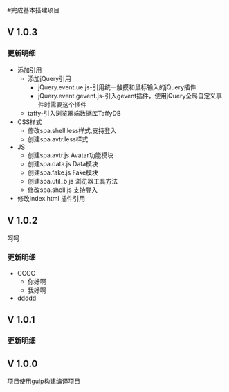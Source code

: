 #完成基本搭建项目

## V 1.0.3

### 更新明细
  * 添加引用
    - 添加jQuery引用
      - jQuery.event.ue.js-引用统一触摸和鼠标输入的jQuery插件
      - jQuery.event.gevent.js-引入gevent插件，使用jQuery全局自定义事件时需要这个插件
    - taffy-引入浏览器端数据库TaffyDB
  * CSS样式
    - 修改spa.shell.less样式,支持登入
    - 创建spa.avtr.less样式
  * JS
    - 创建spa.avtr.js Avatar功能模块
    - 创建spa.data.js Data模块
    - 创建spa.fake.js Fake模块
    - 创建spa.util_b.js 浏览器工具方法
    - 修改spa.shell.js 支持登入
  * 修改index.html 插件引用

## V 1.0.2
呵呵

### 更新明细
  * CCCC
    - 你好啊
    - 我好啊
  * ddddd
## V 1.0.1

### 更新明细

## V 1.0.0
  项目使用gulp构建编译项目